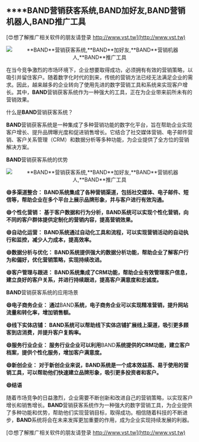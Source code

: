 ## ****BAND**营销获客系统,**BAND**加好友,**BAND**营销机器人,**BAND**推广工具**

[😍想了解推广相关软件的朋友请登录 http://www.vst.tw](http://www.vst.tw)

 <center><img src="https://vst.tw/MP4/tuiguang/png/5.png" alt="**BAND**营销获客系统,**BAND**加好友,**BAND**营销机器人,**BAND**推广工具"></center>

在当今竞争激烈的市场环境下，企业想要取得成功，必须拥有有效的营销策略，以吸引并留住客户。随着数字化时代的到来，传统的营销方法已经无法满足企业的需求。因此，越来越多的企业转向了使用先进的数字营销工具和系统来实现客户增长。其中，**BAND**营销获客系统作为一种强大的工具，正在为企业带来前所未有的营销效果。

什么是**BAND**营销获客系统？

**BAND**营销获客系统是一种集成了多种营销功能的数字化平台，旨在帮助企业实现客户增长、提升品牌曝光度和促进销售增长。它结合了社交媒体营销、电子邮件营销、客户关系管理（CRM）和数据分析等多种功能，为企业提供了全方位的营销解决方案。

**BAND**营销获客系统的优势

 <center><img src="https://vst.tw/MP4/tuiguang/png/4.png" alt="**BAND**营销获客系统,**BAND**加好友,**BAND**营销机器人,**BAND**推广工具"></center>

**😄多渠道整合： **BAND**系统集成了各种营销渠道，包括社交媒体、电子邮件、短信等，帮助企业在多个平台上展示品牌形象，并与客户进行有效沟通。**

**😄个性化营销： 基于客户数据和行为分析，**BAND**系统可以实现个性化营销，向不同的客户群体提供定制化的营销内容，提高营销效果。**

**😄自动化运营： **BAND**系统通过自动化工具和流程，可以实现营销活动的自动执行和监控，减少人力成本，提高效率。**

**😄数据分析与优化： **BAND**系统提供强大的数据分析功能，帮助企业了解客户行为和偏好，优化营销策略，实现持续改进。**

**😄客户管理与跟进： **BAND**系统集成了CRM功能，帮助企业有效管理客户信息，建立良好的客户关系，并进行持续跟进，提高客户满意度和忠诚度。**

**BAND**营销获客系统的应用场景

**😄电子商务企业： 通过**BAND**系统，电子商务企业可以实现精准营销，提升网站流量和转化率，增加销售额。**

**😄线下实体店铺： **BAND**系统可以帮助线下实体店铺扩展线上渠道，吸引更多顾客到店消费，并提升客户复购率。**

**😄服务行业企业： 服务行业企业可以利用**BAND**系统提供的CRM功能，建立客户档案，提供个性化服务，增加客户满意度。**

**😄新创企业： 对于新创企业来说，**BAND**系统是一个成本效益高、易于使用的营销工具，可以帮助他们快速建立品牌形象，吸引更多投资者和客户。**

**😄结语**

随着市场竞争的日益激烈，企业需要不断创新和改进自己的营销策略，以实现客户增长和销售增长。**BAND**营销获客系统作为一种强大的数字营销工具，为企业提供了多种功能和优势，帮助他们实现营销目标，取得成功。相信随着科技的不断进步，**BAND**系统将会在未来发挥更加重要的作用，成为企业实现持续发展的利器。

[😍想了解推广相关软件的朋友请登录 http://www.vst.tw](http://www.vst.tw)



